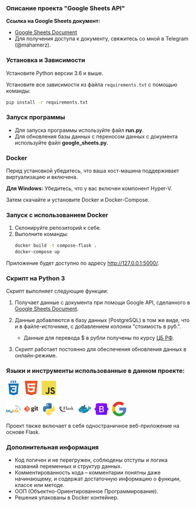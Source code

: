### Описание проекта "Google Sheets API"

**Ссылка на Google Sheets документ:**
- [Google Sheets Document](https://docs.google.com/spreadsheets/d/1bgtvoIrVUw1WTJXzBGKzuCVXQ3ECASkqMBvyxv4wZR8/edit?usp=sharing)
- Для получения доступа к документу, свяжитесь со мной в Telegram (@mahamerz).

### Установка и Зависимости

Установите Python версии 3.6 и выше.

Установите все зависимости из файла `requirements.txt` с помощью команды:
```bash
pip install -r requirements.txt
```

### Запуск программы

- Для запуска программы используйте файл **run.py**.
- Для обновления базы данных с переносом данных с документа используйте файл **google_sheets.py**.

### Docker

Перед установкой убедитесь, что ваша хост-машина поддерживает виртуализацию и включена.

**Для Windows:**
Убедитесь, что у вас включен компонент Hyper-V.

Затем скачайте и установите Docker и Docker-Compose.

### Запуск с использованием Docker

1. Склонируйте репозиторий к себе.
2. Выполните команды:
    ```bash
    docker build -t compose-flask .
    docker-compose up
    ```

Приложение будет доступно по адресу http://127.0.0.1:5000/.

### Скрипт на Python 3

Скрипт выполняет следующие функции:

1. Получает данные с документа при помощи Google API, сделанного в [Google Sheets Document](https://docs.google.com/spreadsheets/d/1bgtvoIrVUw1WTJXzBGKzuCVXQ3ECASkqMBvyxv4wZR8/edit?usp=sharing).

2. Данные добавляются в базу данных (PostgreSQL) в том же виде, что и в файле-источнике, с добавлением колонки "стоимость в руб.".
    - Данные для перевода $ в рубли получены по курсу [ЦБ РФ](https://www.cbr.ru/development/SXML/).

3. Скрипт работает постоянно для обеспечения обновления данных в онлайн-режиме.


### Языки и инструменты использованные в данном проекте:
  <img src="https://github.com/devicons/devicon/blob/master/icons/css3/css3-plain-wordmark.svg"  title="CSS3" alt="CSS" width="40" height="40"/>&nbsp;
  <img src="https://github.com/devicons/devicon/blob/master/icons/html5/html5-original.svg" title="HTML5" alt="HTML" width="40" height="40"/>&nbsp;
  <img src="https://github.com/devicons/devicon/blob/master/icons/javascript/javascript-original.svg" title="JavaScript" alt="JavaScript" width="40" height="40"/>&nbsp;

  <img src="https://github.com/devicons/devicon/blob/master/icons/mysql/mysql-original-wordmark.svg" title="MySQL"  alt="MySQL" width="40" height="40"/>&nbsp;
  <img src="https://github.com/devicons/devicon/blob/master/icons/git/git-original-wordmark.svg" title="Git" alt="Git" width="40" height="40"/>&nbsp;
  <img src="https://github.com/devicons/devicon/blob/master/icons/python/python-original.svg" title="Python" alt="Python" width="40" height="40"/>&nbsp;
  <img src="https://github.com/devicons/devicon/blob/master/icons/flask/flask-original-wordmark.svg" title="Flask" alt="Flask" width="40" height="40"/>&nbsp;
  <img src="https://github.com/devicons/devicon/blob/master/icons/docker/docker-original.svg" title="Docker" alt="Docker" width="40" height="40"/>&nbsp;
  <img src="https://github.com/devicons/devicon/blob/master/icons/bootstrap/bootstrap-original.svg" title="Bootstrap" alt="Bootstrap" width="40" height="40"/>&nbsp;
  <img src="https://github.com/devicons/devicon/blob/master/icons/google/google-original.svg" title="GoogleApi" alt="Google" width="40" height="40"/>&nbsp;
  
Проект также включает в себя одностраничное веб-приложение на основе Flask.

### Дополнительная информация

- Код логичен и не перегружен, соблюдены отступы и логика названий переменных и структур данных.
- Комментированность кода – комментарии понятны даже начинающему, и содержат достаточную информацию о функции, классе или методе.
- ООП (Объектно-Ориентированное Программирование).
- Решения упакованы в Docker контейнер.